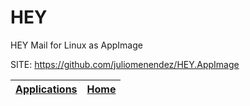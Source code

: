# HEY
 
 HEY Mail for Linux as AppImage
 
 SITE: https://github.com/juliomenendez/HEY.AppImage

 | [Applications](https://portable-linux-apps.github.io/apps.html) | [Home](https://portable-linux-apps.github.io)
 | --- | --- |
